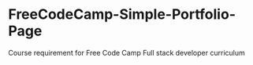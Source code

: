 # FreeCodeCamp-Simple-Portfolio-Page
Course requirement for Free Code Camp Full stack developer curriculum
